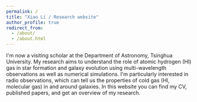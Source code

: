 ```yaml
---
permalink: /
title: "Xiao Li / Research website"
author_profile: true
redirect_from: 
  - /about/
  - /about.html
---
```


I'm now a visiting scholar at the Department of Astronomy, Tsinghua University. My research aims to understand the role of atomic hydrogen (HI) gas in star formation and galaxy evolution using multi-wavelength observations as well as numerical simulations. I'm particularly interested in radio observations, which can tell us the properties of cold gas (HI, molecular gas) in and around galaxies. In this website you can find my CV, published papers, and get an overview of my research.
